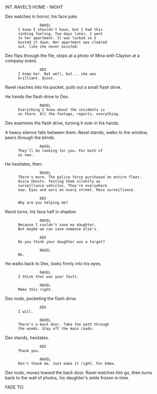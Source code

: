 INT. RAVEL'S HOME - NIGHT

Dex watches in horror, his face pale.

                    RAVEL
          I know I shouldn't have, but I had this 
          sinking feeling. Two days later, I went 
          to her apartment. It was locked so I 
          busted it down. Her apartment was cleared 
          out, like she never existed.

Dex flips through the file, stops at a photo of Mina with Clayton at a 
company event.

                    DEX
          I knew her. Not well, but... she was 
          brilliant. Quiet.

Ravel reaches into his pocket, pulls out a small flash drive.

He hands the flash drive to Dex.

                    RAVEL
          Everything I know about the incidents is 
          on there. All the footage, reports, everything.

Dex examines the flash drive, turning it over in his hands.

A heavy silence falls between them. Ravel stands, walks to the window, 
peers through the blinds.

                    RAVEL
          They'll be looking for you. For both of 
          us now.

He hesitates, then:

                    RAVEL
          There's more. The police force purchased an entire fleet.
          Aivia Ghosts. Testing them silently as 
          surveillance vehicles. They're everywhere 
          now. Eyes and ears on every street. Mass surveillance.

                    DEX
          Why are you helping me?

Ravel turns, his face half in shadow.

                    RAVEL
          Because I couldn't save my daughter. 
          But maybe we can save someone else's.

                    DEX
          Do you think your daughter was a target?

                    RAVEL
          No.

He walks back to Dex, looks firmly into his eyes.

                    RAVEL
          I think that was your fault.

                    RAVEL
          Make this right.

Dex nods, pocketing the flash drive.

                    DEX
          I will.

                    RAVEL
          There's a back door. Take the path through 
          the woods. Stay off the main roads.

Dex stands, hesitates.

                    DEX
          Thank you.

                    RAVEL
          Don't thank me. Just make it right. For Emma.

Dex nods, moves toward the back door. Ravel watches him go, then turns 
back to the wall of photos, his daughter's smile frozen in time.

FADE TO:
